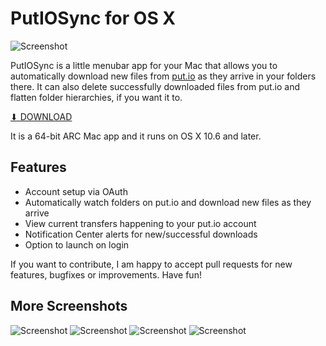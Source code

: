 # PutIOSync for OS X

![Screenshot](https://raw.github.com/arrizer/PutIOSync-OSX/master/Screenshots/menuitem.png)

PutIOSync is a little menubar app for your Mac that allows you to automatically download new files from [put.io](http://put.io) as they arrive in your folders there.
It can also delete successfully downloaded files from put.io and flatten folder hierarchies, if you want it to. 

[⬇︎ DOWNLOAD](https://github.com/arrizer/PutIOSync-OSX/raw/master/App/PutIOSync.app.zip)

It is a 64-bit ARC Mac app and it runs on OS X 10.6 and later.

## Features
- Account setup via OAuth
- Automatically watch folders on put.io and download new files as they arrive
- View current transfers happening to your put.io account
- Notification Center alerts for new/successful downloads
- Option to launch on login

If you want to contribute, I am happy to accept pull requests for new features, bugfixes or improvements. Have fun!

## More Screenshots

![Screenshot](https://raw.github.com/arrizer/PutIOSync-OSX/master/Screenshots/account.png)
![Screenshot](https://raw.github.com/arrizer/PutIOSync-OSX/master/Screenshots/preferences.png)
![Screenshot](https://raw.github.com/arrizer/PutIOSync-OSX/master/Screenshots/syncedfolders.png)
![Screenshot](https://raw.github.com/arrizer/PutIOSync-OSX/master/Screenshots/syncedfolder.png)
